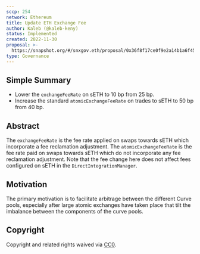 ```yaml
---
sccp: 254
network: Ethereum
title: Update ETH Exchange Fee
author: Kaleb (@kaleb-keny)
status: Implemented
created: 2022-11-30
proposal: >-
  https://snapshot.org/#/snxgov.eth/proposal/0x36f8f17ce0f9e2a14b1a6f459b8f5c23347b9d23a392b194f5f11b4ce5383996
type: Governance
---
```


<!--You can leave these HTML comments in your merged SCCP and delete the visible duplicate text guides, they will not appear and may be helpful to refer to if you edit it again. This is the suggested template for new SCCPs. Note that an SCCP number will be assigned by an editor. When opening a pull request to submit your SCCP, please use an abbreviated title in the filename, `sccp-draft_title_abbrev.md`. The title should be 44 characters or less.-->

## Simple Summary

<!--"If you can't explain it simply, you don't understand it well enough." Provide a simplified and layman-accessible explanation of the SCCP.-->

- Lower the `exchangeFeeRate` on sETH to 10 bp from 25 bp. 
- Increase the standard `atomicExchangeFeeRate` on trades to sETH  to 50 bp from 40 bp.

## Abstract

<!--A short (~200 word) description of the variable change proposed.-->

The `exchangeFeeRate` is the fee rate applied on swaps towards sETH which incorporate a fee reclamation adjustment.
The `atomicExchangeFeeRate` is the fee rate paid on swaps towards sETH which do not incorporate any fee reclamation adjustment. Note that the fee change here does not affect fees configured  on sETH in the `DirectIntegrationManager`.

## Motivation

<!--The motivation is critical for SCCPs that want to update variables within Synthetix. It should clearly explain why the existing variable is not incentive aligned. SCCP submissions without sufficient motivation may be rejected outright.-->

The primary motivation is to facilitate arbitrage between the different Curve pools, especially after large atomic exchanges have taken place that tilt the imbalance between the components of the curve pools.

## Copyright

Copyright and related rights waived via [CC0](https://creativecommons.org/publicdomain/zero/1.0/).